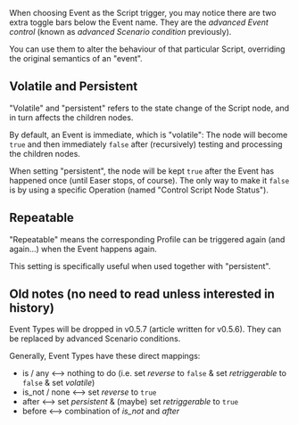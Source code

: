 When choosing Event as the Script trigger, you may notice there are two extra toggle bars below the Event name. They are the *advanced Event control* (known as *advanced Scenario condition* previously).

You can use them to alter the behaviour of that particular Script, overriding the original semantics of an "event".

## Volatile and Persistent

"Volatile" and "persistent" refers to the state change of the Script node, and in turn affects the children nodes.

By default, an Event is immediate, which is "volatile": The node will become `true` and then immediately `false` after (recursively) testing and processing the children nodes.

When setting "persistent", the node will be kept `true` after the Event has happened once (until Easer stops, of course). The only way to make it `false` is by using a specific Operation (named "Control Script Node Status").

## Repeatable

"Repeatable" means the corresponding Profile can be triggered again (and again...) when the Event happens again.

This setting is specifically useful when used together with "persistent". 


## Old notes (no need to read unless interested in history)

Event Types will be dropped in v0.5.7 (article written for v0.5.6). They can be replaced by advanced Scenario conditions.

Generally, Event Types have these direct mappings:
* is / any <--> nothing to do (i.e. set *reverse* to `false` & set *retriggerable* to `false` & set *volatile*)
* is_not / none <--> set *reverse* to `true`
* after <--> set *persistent* & (maybe) set *retriggerable* to `true`
* before <--> combination of *is_not* and *after*